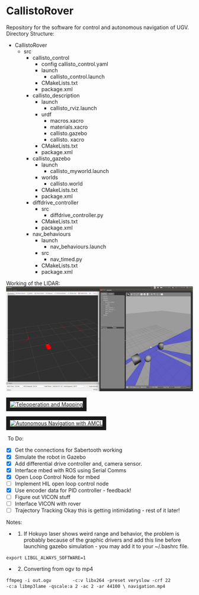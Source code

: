 # CallistoRover
Repository for the software for control and autonomous navigation of UGV.
Directory Structure: 
- CallistoRover
  - src 
    - callisto_control
      - config 
        callisto_control.yaml
      - launch 
        - callisto_control.launch
      - CMakeLists.txt
      - package.xml
    - callisto_description 
      - launch 
        - callisto_rviz.launch
      - urdf 
        - macros.xacro 
        - materials.xacro 
        - callisto.gazebo
        - callisto. xacro 
       - CMakeLists.txt
       - package.xml
     - callisto_gazebo
       - launch
         - callisto_myworld.launch
       - worlds
         - callisto.world
       - CMakeLists.txt
       - package.xml
     - diffdrive_controller
       - src
         - diffdrive_controller.py
       - CMakeLists.txt
       - package.xml
     - nav_behaviours
       - launch 
         - nav_behaviours.launch
       - src
         - nav_timed.py
       - CMakeLists.txt
       - package.xml
       
Working of the LIDAR:
![](/images/laser.png)

<a href="https://www.youtube.com/watch?v=vewtGyf9uSo&t=2s" target="_blank"><img src="https://i.ytimg.com/vi/vewtGyf9uSo/hqdefault.jpg?custom=true&w=336&h=188&stc=true&jpg444=true&jpgq=90&sp=68&sat=0.3&sigh=OgGL06-jMYgpFNx8oOrUetsa3hc" alt="Teleoperation and Mapping" width="240" height="180" border="10" /></a>


<a href="https://www.youtube.com/watch?v=-S2_TLgltj8" target="_blank"><img src="https://i.ytimg.com/vi/-S2_TLgltj8/hqdefault.jpg?custom=true&w=336&h=188&stc=true&jpg444=true&jpgq=90&sp=68&sat=0.3&sigh=jG1sKAO51Nnar-ijQ_CPH6xkco0" alt="Autonomous Navigation with AMCL" width="240" height="180" border="10" /></a>

 
![]()
To Do:
- [x] Get the connections for Sabertooth working
- [x] Simulate the robot in Gazebo
- [x] Add differential drive controller and, camera sensor.
- [x] Interface mbed with ROS using Serial Comms 
- [x] Open Loop Control Node for mbed 
- [ ] Implement HIL open loop control node
- [x] Use encoder data for PID controller - feedback!
- [ ] Figure out VICON stuff 
- [ ] Interface VICON with rover 
- [ ] Trajectory Tracking 
Okay this is getting intimidating - rest of it later!
 
Notes: 
 - 1. If Hokuyo laser shows weird range and behavior, the problem is probably because of the graphic drivers and add this line before launching gazebo simulation - you may add it to your ~/.bashrc file. 
 
 ```
 export LIBGL_ALWAYS_SOFTWARE=1
 ```
 
- 2. Converting from ogv to mp4

```
ffmpeg -i out.ogv        -c:v libx264 -preset veryslow -crf 22        -c:a libmp3lame -qscale:a 2 -ac 2 -ar 44100 \ navigation.mp4

```
